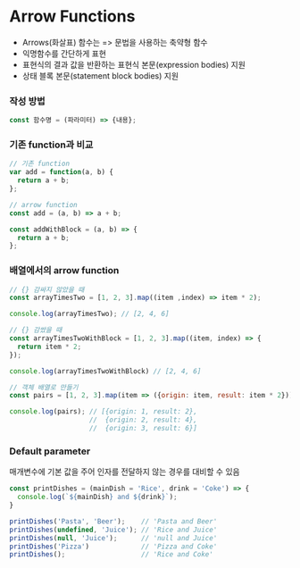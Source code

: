 # Arrow Functions

- Arrows(화살표) 함수는 => 문법을 사용하는 축약형 함수
- 익명함수를 간단하게 표현
- 표현식의 결과 값을 반환하는 표현식 본문(expression bodies) 지원
- 상태 블록 본문(statement block bodies) 지원

### 작성 방법

``` javascript
const 함수명 = (파라미터) => {내용};
```

### 기존 function과 비교

``` javascript
// 기존 function
var add = function(a, b) {
  return a + b;
};

// arrow function
const add = (a, b) => a + b;

const addWithBlock = (a, b) => {
  return a + b;
};
```

### 배열에서의 arrow function

``` javascript
// {} 감싸지 않았을 때
const arrayTimesTwo = [1, 2, 3].map((item ,index) => item * 2);

console.log(arrayTimesTwo); // [2, 4, 6]

// {} 감쌌을 때
const arrayTimesTwoWithBlock = [1, 2, 3].map((item, index) => {
  return item * 2;
});

console.log(arrayTimesTwoWithBlock) // [2, 4, 6]

// 객체 배열로 만들기
const pairs = [1, 2, 3].map(item => ({origin: item, result: item * 2}));

console.log(pairs); // [{origin: 1, result: 2},
                    //  {origin: 2, result: 4},
                    //  {origin: 3, result: 6}]
```

### Default parameter

매개변수에 기본 값을 주어 인자를 전달하지 않는 경우를 대비할 수 있음

``` javascript
const printDishes = (mainDish = 'Rice', drink = 'Coke') => {
  console.log(`${mainDish} and ${drink}`);
}

printDishes('Pasta', 'Beer');    // 'Pasta and Beer'
printDishes(undefined, 'Juice'); // 'Rice and Juice'
printDishes(null, 'Juice');      // 'null and Juice'
printDishes('Pizza')             // 'Pizza and Coke'
printDishes();                   // 'Rice and Coke'
```